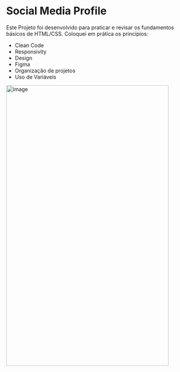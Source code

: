 # Social Media Profile

Este Projeto foi desenvolvido para praticar e revisar os fundamentos básicos de HTML/CSS.
Coloquei em prática os princípios:
- Clean Code
- Responsivity
- Design
- Figma
- Organização de projetos
- Uso de Variáveis


<img width="437" height="754" alt="image" src="https://github.com/user-attachments/assets/bfe93cf6-e744-415d-8b48-642d9b5d0e85" />
